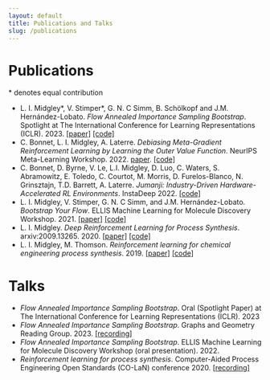 ```yaml
---
layout: default
title: Publications and Talks
slug: /publications
---
```


# Publications
\* denotes equal contribution
 - L. I. Midgley\*, V. Stimper\*, G. N. C Simm, B. Schölkopf and J.M. Hernández-Lobato. *Flow Annealed Importance Sampling Bootstrap*. Spotlight at The International Conference for Learning Representations (ICLR). 2023. [[paper]](https://arxiv.org/abs/2208.01893) [[code]](https://github.com/lollcat/fab-torch)
 - C. Bonnet, L. I. Midgley, A. Laterre. *Debiasing Meta-Gradient Reinforcement Learning by Learning the Outer Value Function*. NeurIPS Meta-Learning Workshop. 2022. [paper](https://arxiv.org/abs/2211.10550). [[code]](https://github.com/instadeepai/outer-value-function-meta-rl)
 - C. Bonnet, D. Byrne, V. Le, L.I. Midgley, D. Luo, C. Waters, S. Abramowitz, E. Toledo, C. Courtot, M. Morris, D. Furelos-Blanco, N. Grinsztajn, T.D. Barrett, A. Laterre. *Jumanji: Industry-Driven Hardware-Accelerated RL Environments*. InstaDeep 2022. [[code]](https://github.com/instadeepai/jumanji)
 - L. I. Midgley, V. Stimper, G. N. C Simm, and J.M. Hernández-Lobato. *Bootstrap Your Flow*. ELLIS Machine Learning for Molecule Discovery Workshop. 2021. [[paper]](https://arxiv.org/abs/2111.11510) [[code]](https://github.com/lollcat/FAB-2021)
 - L. I. Midgley. *Deep Reinforcement Learning for Process Synthesis*. arxiv:2009.13265. 2020. [[paper]](https://arxiv.org/abs/2009.13265) [[code]](https://github.com/lollcat/DistillationTrain-Gym)
 - L. I. Midgley, M. Thomson. *Reinforcement learning for chemical engineering process synthesis*. 2019. [[paper]](https://zenodo.org/record/3556549#.ZBXGN9LP1kg) [[code]](https://github.com/lollcat/RL-Process-Design)

# Talks
 - *Flow Annealed Importance Sampling Bootstrap*. Oral (Spotlight Paper) at The International Conference for Learning Representations (ICLR). 2023
 - *Flow Annealed Importance Sampling Bootstrap*. Graphs and Geometry Reading Group. 2023. [[recording]](https://www.youtube.com/watch?v=xQQXvOWu9nE&t=5001s&ab_channel=ValenceDiscovery)
 - *Flow Annealed Importance Sampling Bootstrap*. ELLIS Machine Learning for Molecule Discovery Workshop (oral presentation). 2022.
 - *Reinforcement learning for process synthesis*. Computer-Aided Process Engineering Open Standards (CO-LaN) conference 2020. [[recording]](https://www.colan.org/videos/distillation-gym/)
